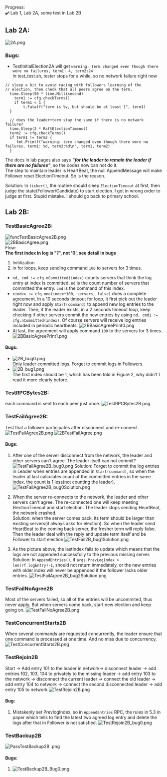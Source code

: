Progress:  
:heavy_check_mark::Lab 1, Lab 2A, some test in Lab 2B

## Lab 2A:
![2A.png](Pics%2F2A.png)
### Bugs:
* TestInitialElection2A will get `warning: term changed even though there were no failures, term1: 4, term2:24`  
In test_test.sh, tester stops for a while, so no network failure right now
```
// sleep a bit to avoid racing with followers learning of the 
// election, then check that all peers agree on the term.
  time.Sleep(50 * time.Millisecond)
    term1 := cfg.checkTerms()
    if term1 < 1 {
        t.Fatalf("term is %v, but should be at least 1", term1)
  }

  // does the leader+term stay the same if there is no network failure?
  time.Sleep(2 * RaftElectionTimeout)
  term2 := cfg.checkTerms()
  if term1 != term2 {
     fmt.Printf("warning: term changed even though there were no failures, term1: %d, term2:%d\n", term1, term2)
  }
```
The docs in lab pages also says ***"for the leader to remain the leader if there are no failures"***, so the codes now can not do it.  
The step to maintain leader is HeartBeat, the null AppendMessage will make Follower reset ElectionTimeout.
So is the reason.

Solution: In `ticker()`, the routine should sleep `ElectionTimeout` at first, then judge the state(Follower/Candidate) to start election. I got in wrong order to judge at first. Stupid mistake. I should go back to primary school.

## Lab 2B:
### TestBasicAgree2B:
![funcTestBasicAgree2B.png](Pics%2FfuncTestBasicAgree2B.png)  
![2BBasicAgree.png](Pics%2F2BBasicAgree.png)  
Flow:  
**The first index in log is "*1*", not '0', see detail in bugs**
1. Initilization
2. in for loops, keep sending command `100` to servers for 3 times.
- `nd, cmd := cfg.nCommitted(index)` counts servers that think the log entry at index is committed. `nd` is the count number of servers that committed the entry. `cmd` is the command of this index.
- `xindex := cfg.one(index*100, servers, false)` does a complete agreement. In a 10 seconds timeout for loop, it first pick out the leader right now and apply `Start(command)` to append new log entries to the leader. Then, if the leader exists, in a 2 seconds timeout loop, keep checking if other servers commit the new entries by using `nd, cmd1 := cfg.nCommitted(index)`. Of course servers will receive log entries included in periodic heartbeats.
  ![2BBasicAgreePrint0.png](Pics%2F2BBasicAgreePrint0.png)
- At last, the agreement will apply command `100` to the servers for 3 times. 
![2BBasicAgreePrint1.png](Pics%2F2BBasicAgreePrint1.png)
#### Bugs:
* ![2B_bug0.png](Pics%2F2B_bug0.png)  
    Only leader committed logs. Forget to commit logs in Followers.   
* ![2B_bug1.png](Pics%2F2B_bug1.png)  
    The first index should be 1, which has been told in Figure 2, why didn't I read it more clearly before.

### TestRPCBytes2B:
each command is sent to each peer just once.
![TestRPCBytes2B.png](Pics%2FTestRPCBytes2B.png)

### TestFailAgree2B:
Test that a follower participates after disconnect and re-connect.
![TestFailAgree2B.png](Pics%2FTestFailAgree2B.png)
![2BTestFailAgree.png](Pics%2F2BTestFailAgree.png)
#### Bugs:
1. After one of the server disconnect from the network, the leader and other servers can't agree. The leader itself can not commit?
![TestFailAgree2B_bug0.png](Pics%2FTestFailAgree2B_bug0.png)  Solution: Forget to commit the log entries in Leader when entries are appended in `Start(command)`, so when the leader at last calculates count of the committed entries in the same index, the count is 1 less(not counting the leader). 
![TestFailAgree2B_bug0Solution.png](Pics%2FTestFailAgree2B_bug0Solution.png)

2. When the server re-connects to the network, the leader and other servers can't agree. The re-connected one will keep meeting ElectionTimeout and start election. The leader stops sending HeartBeat, the network crashed.  
Solution: when the server comes back, its term should be larger than existing servers(it always asks for election). So when the leader send HeartBeat to the coming back server, the fresher term will reply false. Then the leader deal with the reply and update term itself and be Follower to start election.![TestFail2B_bug1Solution.png](Pics%2FTestFail2B_bug1Solution.png)
3. As the picture above, the lastIndex fails to update which means that the logs are not appended successfully to the previous missing server.  
Solution: In `AppendEntries()`, if `args.PrevLogIndex > len(rf.logEntry)-1`, should not return immediately, or the new entries with older index will never be appended if the follower lacks older entries.
 ![TestFailAgree2B_bug2Solution.png](Pics%2FTestFailAgree2B_bug2Solution.png)  
### TestFailNoAgree2B
Most of the servers failed, so all of the entries will be uncommited, thus never apply. But when servers come back, start new election and keep going on.
![TestFailNoAgree2B.png](Pics%2FTestFailNoAgree2B.png)

### TestConcurrentStarts2B
When several commands are requested concurrently, the leader ensure that one command is processed at one time. And no miss due to concurrency.
![TestConcurrentStarts2B.png](Pics%2FTestConcurrentStarts2B.png)

### TestRejoin2B
Start -> Add entry 101 to the leader in network-> disconnect leader -> add entries 102, 103, 104 to privately to the missing leader -> add entry 103 to the network -> disconnect the current leader -> connect the old leader -> add entry 104 to network -> connect the second disconnected leader -> add entry 105 to network
![TestRejoin2B.png](Pics%2FTestRejoin2B.png)
#### Bug:
1. Mistakenly set PrevlogIndex, so in `AppendEntries` RPC, the rules in 5.3 in paper which tells to find the latest two agreed log entry and delete the logs after that in Follower is not satisfied.
![TestRejoin2B_bug0.png](Pics%2FTestRejoin2B_bug0.png)

### TestBackup2B
![PassTestBackup2B .png](Pics%2FPassTestBackup2B%20.png)

#### Bugs:
1. ![TestBackup2B_Bug0.png](Pics%2FTestBackup2B_Bug0.png)


